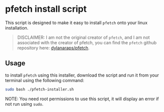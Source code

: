 # pfetch install script
This script is designed to make it easy to install `pfetch` onto your linux installation.

> DISCLAIMER: I am not the original creator of `pfetch`, and I am not associated with the creator of pfetch, you can find the `pfetch` github repository here: [dylanaraps/pfetch](https://www.github.com/dylanaraps/pfetch).

## Usage
to install `pfetch` using this installer, download the script and run it from your terminal using the following command:

```bash
sudo bash ./pfetch-installer.sh
```

NOTE: You need root permissions to use this script, it will display an error if not run using `sudo`.